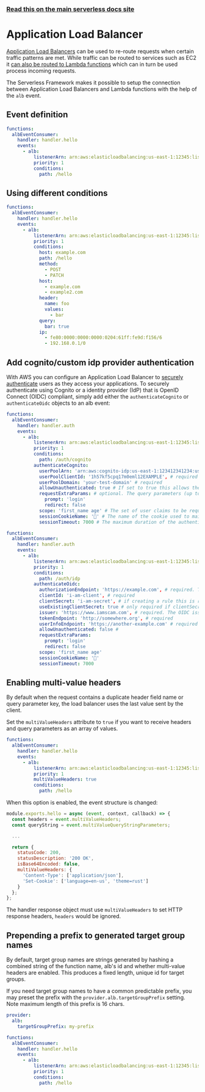<!--
title: Serverless Framework - AWS Lambda Events - ALB
menuText: Application Load Balancer
menuOrder: 9
description: Setting up AWS Application Load Balancer events with AWS Lambda via the Serverless Framework
layout: Doc
-->

<!-- DOCS-SITE-LINK:START automatically generated  -->

### [Read this on the main serverless docs site](https://www.serverless.com/framework/docs/providers/aws/events/alb)

<!-- DOCS-SITE-LINK:END -->

# Application Load Balancer

[Application Load Balancers](https://docs.aws.amazon.com/elasticloadbalancing/latest/application/introduction.html) can be used to re-route requests when certain traffic patterns are met. While traffic can be routed to services such as EC2 it [can also be routed to Lambda functions](https://aws.amazon.com/de/blogs/networking-and-content-delivery/lambda-functions-as-targets-for-application-load-balancers/) which can in turn be used process incoming requests.

The Serverless Framework makes it possible to setup the connection between Application Load Balancers and Lambda functions with the help of the `alb` event.

## Event definition

```yml
functions:
  albEventConsumer:
    handler: handler.hello
    events:
      - alb:
          listenerArn: arn:aws:elasticloadbalancing:us-east-1:12345:listener/app/my-load-balancer/50dc6c495c0c9188/
          priority: 1
          conditions:
            path: /hello
```

## Using different conditions

```yml
functions:
  albEventConsumer:
    handler: handler.hello
    events:
      - alb:
          listenerArn: arn:aws:elasticloadbalancing:us-east-1:12345:listener/app/my-load-balancer/50dc6c495c0c9188/
          priority: 1
          conditions:
            host: example.com
            path: /hello
            method:
              - POST
              - PATCH
            host:
              - example.com
              - example2.com
            header:
              name: foo
              values:
                - bar
            query:
              bar: true
            ip:
              - fe80:0000:0000:0000:0204:61ff:fe9d:f156/6
              - 192.168.0.1/0
```

## Add cognito/custom idp provider authentication

With AWS you can configure an Application Load Balancer to [securely authenticate](https://docs.aws.amazon.com/elasticloadbalancing/latest/application/listener-authenticate-users.html) users as they access your applications. To securely authenticate using Cognito or a identity provider (IdP) that is OpenID Connect (OIDC) compliant, simply add either the `authenticateCognito` or `authenticateOidc` objects to an alb event:

```yml
functions:
  albEventConsumer:
    handler: handler.auth
    events:
      - alb:
          listenerArn: arn:aws:elasticloadbalancing:us-east-1:12345:listener/app/my-load-balancer/50dc6c495c0c9188/
          priority: 1
          conditions:
            path: /auth/cognito
          authenticateCognito:
            userPoolArn: 'arn:aws:cognito-idp:us-east-1:123412341234:userpool/us-east-1_123412341', # required
            userPoolClientId: '1h57kf5cpq17m0eml12EXAMPLE', # required
            userPoolDomain: 'your-test-domain' # required
            allowUnauthenticated: true # If set to true this allows the request to be forwarded to the target when user is not authenticated. If set to false a HTTP 401 Unauthorized error is returned
            requestExtraParams: # optional. The query parameters (up to 10) to include in the redirect request to the authorization endpoint
              prompt: 'login'
              redirect: false
            scope: 'first_name age' # The set of user claims to be requested from the IdP. The default is openid
            sessionCookieName: '🍪' # The name of the cookie used to maintain session information. The default is AWSELBAuthSessionCookie
            sessionTimeout: 7000 # The maximum duration of the authentication session, in seconds. The default is 604800 seconds (7 days).
```
```yml
functions:
  albEventConsumer:
    handler: handler.auth
    events:
      - alb:
          listenerArn: arn:aws:elasticloadbalancing:us-east-1:12345:listener/app/my-load-balancer/50dc6c495c0c9188/
          priority: 1
          conditions:
            path: /auth/idp
          authenticateOidc:
            authorizationEndpoint: 'https://example.com', # required. The authorization endpoint of the IdP. Must be a full URL, including the HTTPS protocol, the domain, and the path
            clientId: 'i-am-client', # required
            clientSecret: 'i-am-secret', # if creating a rule this is required. If modifying a rule, this can be omitted if you set useExistingClientSecret to true (as below)
            useExistingClientSecret: true # only required if clientSecret is omitted
            issuer: 'https://www.iamscam.com', # required. The OIDC issuer identifier of the IdP. This must be a full URL, including the HTTPS protocol, the domain, and the path
            tokenEndpoint: 'http://somewhere.org', # required
            userInfoEndpoint: 'https://another-example.com' # required
            allowUnauthenticated: false # 
            requestExtraParams:
              prompt: 'login'
              redirect: false
            scope: 'first_name age'
            sessionCookieName: '🍪'
            sessionTimeout: 7000

```

## Enabling multi-value headers

By default when the request contains a duplicate header field name or query parameter key, the load balancer uses the last value sent by the client.

Set the `multiValueHeaders` attribute to `true` if you want to receive headers and query parameters as an array of values.

```yml
functions:
  albEventConsumer:
    handler: handler.hello
    events:
      - alb:
          listenerArn: arn:aws:elasticloadbalancing:us-east-1:12345:listener/app/my-load-balancer/50dc6c495c0c9188/
          priority: 1
          multiValueHeaders: true
          conditions:
            path: /hello
```

When this option is enabled, the event structure is changed:

```javascript
module.exports.hello = async (event, context, callback) => {
  const headers = event.multiValueHeaders;
  const queryString = event.multiValueQueryStringParameters;

  ...

  return {
    statusCode: 200,
    statusDescription: '200 OK',
    isBase64Encoded: false,
    multiValueHeaders: {
      'Content-Type': ['application/json'],
      'Set-Cookie': ['language=en-us', 'theme=rust']
    }
  };
};
```

The handler response object must use `multiValueHeaders` to set HTTP response headers, `headers` would be ignored.

## Prepending a prefix to generated target group names

By default, target group names are strings generated by hashing a combined string of the function name, alb's id and whether multi-value headers are enabled. This produces a fixed length, unique id for target groups.

If you need target group names to have a common predictable prefix, you may preset the prefix with the `provider.alb.targetGroupPrefix` setting. Note maximum length of this prefix is 16 chars.

```yml
provider:
  alb:
    targetGroupPrefix: my-prefix

functions:
  albEventConsumer:
    handler: handler.hello
    events:
      - alb:
          listenerArn: arn:aws:elasticloadbalancing:us-east-1:12345:listener/app/my-load-balancer/50dc6c495c0c9188/
          priority: 1
          conditions:
            path: /hello
```
